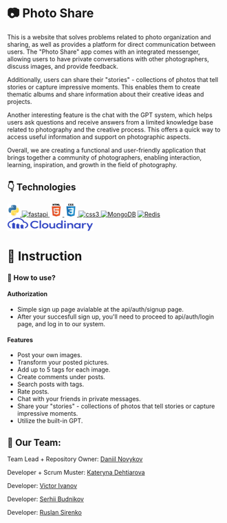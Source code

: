 # 📷 Photo Share

This is a website that solves problems related to photo organization and sharing, as well as provides a platform for direct communication between users. The "Photo Share" app comes with an integrated messenger, allowing users to have private conversations with other photographers, discuss images, and provide feedback.

Additionally, users can share their "stories" - collections of photos that tell stories or capture impressive moments. This enables them to create thematic albums and share information about their creative ideas and projects.

Another interesting feature is the chat with the GPT system, which helps users ask questions and receive answers from a limited knowledge base related to photography and the creative process. This offers a quick way to access useful information and support on photographic aspects.

Overall, we are creating a functional and user-friendly application that brings together a community of photographers, enabling interaction, learning, inspiration, and growth in the field of photography.

##  👇 Technologies
<a href="https://www.python.org" target="_blank" rel="noreferrer">
<img src="https://raw.githubusercontent.com/devicons/devicon/master/icons/python/python-original.svg" alt="python" width="30" height="30"/>
</a> <a href="https://fastapi.tiangolo.com" target="_blank" rel="noreferrer">
<img src="https://fastapi.tiangolo.com/img/logo-margin/logo-teal.png" alt="fastapi" width="90" height="30"/>
</a>
<a href="https://www.w3.org/html/" target="_blank" rel="noreferrer">
<img src="https://raw.githubusercontent.com/devicons/devicon/master/icons/html5/html5-original-wordmark.svg" alt="html5" width="30" height="30"/>
</a> <a href="https://www.w3schools.com/css/" target="_blank" rel="noreferrer">
<img src="https://raw.githubusercontent.com/devicons/devicon/master/icons/css3/css3-original-wordmark.svg" alt="css3" width="30" height="30"/>
</a>
<a href="https://www.postgresql.org/" target="_blank" rel="noreferrer">
<img src="https://img.shields.io/badge/postgres-%23316192.svg?style=for-the-badge&logo=postgresql&logoColor=white" alt="css3" width="90" height="30"/>
</a>
<a href="https://www.mongodb.com/" target="_blank" rel="noreferrer"> <img src="https://img.shields.io/badge/MongoDB-%234ea94b.svg?style=for-the-badge&logo=mongodb&logoColor=white" alt="MongoDB" width="50" height="30"/></a>
<a href="https://redis.io/" target="_blank" rel="noreferrer"> <img src="https://img.shields.io/badge/redis-%23DD0031.svg?style=for-the-badge&logo=redis&logoColor=white" alt="Redis" width="50" height="30"/></a>
<a href="https://cloudinary.com/" target="_blank" rel="noreferrer">
  <img src="docs/cloudinary_logo.png" alt="cloudinary" width="200" height="30"/>
</a>



# 🔧 Instruction
  
### 🧐 How to use?
#### Authorization

* Simple sign up page avialable at the api/auth/signup page.
* After your succesfull sign up, you'll need to proceed to api/auth/login page, and log in to our system.

#### Features

* Post your own images.
* Transform your posted pictures.
* Add up to 5 tags for each image.
* Create comments under posts.
* Search posts with tags.
* Rate posts.
* Chat with your friends in private messages.
* Share your "stories" - collections of photos that tell stories or capture impressive moments.
* Utilize the built-in GPT.

## 💪 Our Team:
Team Lead + Repository Owner: [Daniil Novykov](https://github.com/NovykovDaniil)

Developer + Scrum Muster: [Kateryna Dehtiarova](https://github.com/KetrinDG) 

Developer: [Victor Ivanov](https://github.com/VAlduinV)  

Developer: [Serhii Budnikov](https://github.com/serjbuda)  

Developer: [Ruslan Sirenko](https://github.com/Ruslan2512)   


[product-demo]: docs/cloudinaryElement.gif?raw=true

